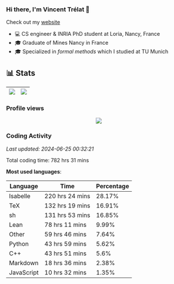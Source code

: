 ### Hi there, I'm Vincent Trélat 👋

Check out my [website](https://vtrelat.github.io)

-   💻 CS engineer & INRIA PhD student at Loria, Nancy, France
-   🎓 Graduate of Mines Nancy in France
-   🎓 Specialized in _formal methods_ which I studied at TU Munich

## 📊 **Stats**

| <img align="center" src="https://readme-stats.clckblog.space/api?username=VTrelat&show_icons=true&include_all_commits=true&theme=tokyonight&hide_border=true" /> | <img align="center" src="https://readme-stats.clckblog.space/api/top-langs/?username=VTrelat&layout=compact&theme=tokyonight&hide_border=true" /> |
| ---------------------------------------------------------------------------------------------------------------------------------------------------------------- | ------------------------------------------------------------------------------------------------------------------------------------------------- |

### Profile views

<p align="center">
 <img src="https://profile-counter.glitch.me/VTrelat/count.svg" />
</p>

<!--automations-->
### Coding Activity
_Last updated: 2024-06-25 00:32:21_

Total coding time: 782 hrs 31 mins

**Most used languages**:

| Language | Time | Percentage |
| ------------- | ------------- | ------------- |
| Isabelle | 220 hrs 24 mins | 28.17% |
| TeX | 132 hrs 19 mins | 16.91% |
| sh | 131 hrs 53 mins | 16.85% |
| Lean | 78 hrs 11 mins | 9.99% |
| Other | 59 hrs 46 mins | 7.64% |
| Python | 43 hrs 59 mins | 5.62% |
| C++ | 43 hrs 51 mins | 5.6% |
| Markdown | 18 hrs 36 mins | 2.38% |
| JavaScript | 10 hrs 32 mins | 1.35% |

